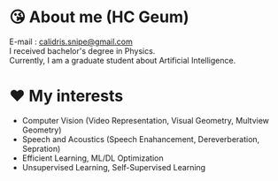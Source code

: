# :kissing_heart: About me (HC Geum)
E-mail : calidris.snipe@gmail.com  
I received bachelor's degree in Physics.  
Currently, I am a graduate student about Artificial Intelligence. 
# :heart: My interests
- Computer Vision (Video Representation, Visual Geometry, Multview Geometry)
- Speech and Acoustics (Speech Enahancement, Dereverberation, Sepration)
- Efficient Learning, ML/DL Optimization
- Unsupervised Learning, Self-Supervised Learning

